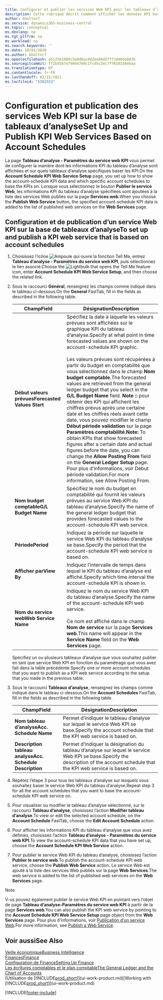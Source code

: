 ```yaml
---
title: Configurer et publier les services Web KPI pour les tableaux d’analyse | Microsoft Docs
description: Cette rubrique décrit comment afficher les données KPI basées sur des tableaux d’analyse spécifiques.
author: bholtorf
ms.service: dynamics365-business-central
ms.topic: conceptual
ms.devlang: na
ms.tgt_pltfrm: na
ms.workload: na
ms.search.keywords: ''
ms.date: 10/01/2020
ms.author: bholtorf
ms.openlocfilehash: a5125b1989c5e8d6acd82ba88457f7c846deb83b
ms.sourcegitcommit: ff2b55b7e790447e0c1fcd5c2ec7f7610338ebaa
ms.translationtype: HT
ms.contentlocale: fr-FR
ms.lasthandoff: 02/15/2021
ms.locfileid: "5382553"
---
```

# <a name="set-up-and-publish-kpi-web-services-based-on-account-schedules"></a><span data-ttu-id="6d9d9-103">Configuration et publication des services Web KPI sur la base de tableaux d’analyse</span><span class="sxs-lookup"><span data-stu-id="6d9d9-103">Set Up and Publish KPI Web Services Based on Account Schedules</span></span>
<span data-ttu-id="6d9d9-104">La page **Tableau d’analyse - Paramètres du service web KPI** vous permet de configurer la manière dont les informations KPI du tableau d’analyse sont affichées et sur quels tableaux d’analyse spécifiques baser les KPI.</span><span class="sxs-lookup"><span data-stu-id="6d9d9-104">On the **Account Schedule KPI Web Service Setup** page, you set up how to show the account-schedule KPI data and which specific account schedules to base the KPIs on.</span></span> <span data-ttu-id="6d9d9-105">Lorsque vous sélectionnez le bouton **Publier le service Web**, les informations KPI du tableau d’analyse spécifiées sont ajoutées à la liste des services Web publiés sur la page **Services web**.</span><span class="sxs-lookup"><span data-stu-id="6d9d9-105">When you choose the **Publish Web Service** button, the specified account-schedule KPI data is added to the list of published web services on the **Web Services** page.</span></span>  

## <a name="to-set-up-and-publish-a-kpi-web-service-that-is-based-on-account-schedules"></a><span data-ttu-id="6d9d9-106">Configuration et de publication d’un service Web KPI sur la base de tableaux d’analyse</span><span class="sxs-lookup"><span data-stu-id="6d9d9-106">To set up and publish a KPI web service that is based on account schedules</span></span>  
1.  <span data-ttu-id="6d9d9-107">Choisissez l’icône ![Ampoule qui ouvre la fonction Tell Me](media/ui-search/search_small.png "Dites-moi ce que vous voulez faire"), entrez **Tableau d’analyse - Paramètres du service web KPI**, puis sélectionnez le lien associé.</span><span class="sxs-lookup"><span data-stu-id="6d9d9-107">Choose the ![Lightbulb that opens the Tell Me feature](media/ui-search/search_small.png "Tell me what you want to do") icon, enter **Account Schedule KPI Web Service Setup**, and then choose the related link.</span></span>  
2.  <span data-ttu-id="6d9d9-108">Sous le raccourci **Général**, renseignez les champs comme indiqué dans le tableau ci-dessous.</span><span class="sxs-lookup"><span data-stu-id="6d9d9-108">On the **General** FastTab, fill in the fields as described in the following table.</span></span>  

    |<span data-ttu-id="6d9d9-109">Champ</span><span class="sxs-lookup"><span data-stu-id="6d9d9-109">Field</span></span>|<span data-ttu-id="6d9d9-110">Désignation</span><span class="sxs-lookup"><span data-stu-id="6d9d9-110">Description</span></span>|  
    |---------------------------------|---------------------------------------|  
    |<span data-ttu-id="6d9d9-111">**Début valeurs prévues**</span><span class="sxs-lookup"><span data-stu-id="6d9d9-111">**Forecasted Values Start**</span></span>|<span data-ttu-id="6d9d9-112">Spécifiez la date à laquelle les valeurs prévues sont affichées sur le graphique KPI du tableau d’analyse.</span><span class="sxs-lookup"><span data-stu-id="6d9d9-112">Specify at what point in time forecasted values are shown on the account-schedule KPI graphic.</span></span><br /><br /> <span data-ttu-id="6d9d9-113">Les valeurs prévues sont récupérées à partir du budget en comptabilité que vous sélectionnez dans le champ **Nom budget comptable**.</span><span class="sxs-lookup"><span data-stu-id="6d9d9-113">The forecasted values are retrieved from the general ledger budget that you select in the **G/L Budget Name** field.</span></span> <span data-ttu-id="6d9d9-114">**Note ::** pour obtenir des KPI qui affichent les chiffres prévus après une certaine date et les chiffres réels avant cette date, vous pouvez modifier le champ **Début période validation** sur la page **Paramètres comptabilité**.</span><span class="sxs-lookup"><span data-stu-id="6d9d9-114">**Note:**  To obtain KPIs that show forecasted figures after a certain date and actual figures before the date, you can change the **Allow Posting From** field on the **General Ledger Setup** page.</span></span> <span data-ttu-id="6d9d9-115">Pour plus d’informations, voir Début période validation.</span><span class="sxs-lookup"><span data-stu-id="6d9d9-115">For more information, see Allow Posting From.</span></span>|  
    |<span data-ttu-id="6d9d9-116">**Nom budget comptable**</span><span class="sxs-lookup"><span data-stu-id="6d9d9-116">**G/L Budget Name**</span></span>|<span data-ttu-id="6d9d9-117">Spécifiez le nom du budget en comptabilité qui fournit les valeurs prévues au service Web KPI du tableau d’analyse.</span><span class="sxs-lookup"><span data-stu-id="6d9d9-117">Specify the name of the general ledger budget that provides forecasted values to the account-schedule KPI web service.</span></span>|  
    |<span data-ttu-id="6d9d9-118">**Période**</span><span class="sxs-lookup"><span data-stu-id="6d9d9-118">**Period**</span></span>|<span data-ttu-id="6d9d9-119">Indiquez la période sur laquelle le service Web KPI du tableau d’analyse se base.</span><span class="sxs-lookup"><span data-stu-id="6d9d9-119">Specify the period that the account-schedule KPI web service is based on.</span></span>|  
    |<span data-ttu-id="6d9d9-120">**Afficher par**</span><span class="sxs-lookup"><span data-stu-id="6d9d9-120">**View By**</span></span>|<span data-ttu-id="6d9d9-121">Indiquez l’intervalle de temps dans lequel le KPI du tableau d’analyse est affiché.</span><span class="sxs-lookup"><span data-stu-id="6d9d9-121">Specify which time interval the account-schedule KPI is shown in.</span></span>|  
    |<span data-ttu-id="6d9d9-122">**Nom du service web**</span><span class="sxs-lookup"><span data-stu-id="6d9d9-122">**Web Service Name**</span></span>|<span data-ttu-id="6d9d9-123">Indiquez le nom du service Web KPI du tableau d’analyse.</span><span class="sxs-lookup"><span data-stu-id="6d9d9-123">Specify the name of the account-schedule KPI web service.</span></span><br /><br /> <span data-ttu-id="6d9d9-124">Ce nom est affiché dans le champ **Nom de service** sur la page **Services web**.</span><span class="sxs-lookup"><span data-stu-id="6d9d9-124">This name will appear in the **Service Name** field on the **Web Services** page.</span></span>|  

    <span data-ttu-id="6d9d9-125">Spécifiez un ou plusieurs tableaux d’analyse que vous souhaitez publier en tant que service Web KPI en fonction du paramétrage que vous avez fait dans la table précédente.</span><span class="sxs-lookup"><span data-stu-id="6d9d9-125">Specify one or more account schedules that you want to publish as a KPI web service according to the setup that you made in the previous table.</span></span>  

3.  <span data-ttu-id="6d9d9-126">Sous le raccourci **Tableaux d’analyse**, renseignez les champs comme indiqué dans le tableau ci-dessous.</span><span class="sxs-lookup"><span data-stu-id="6d9d9-126">On the **Account Schedules** FastTab, fill in the fields as described in the following table.</span></span>  

    |<span data-ttu-id="6d9d9-127">Champ</span><span class="sxs-lookup"><span data-stu-id="6d9d9-127">Field</span></span>|<span data-ttu-id="6d9d9-128">Désignation</span><span class="sxs-lookup"><span data-stu-id="6d9d9-128">Description</span></span>|  
    |---------------------------------|---------------------------------------|  
    |<span data-ttu-id="6d9d9-129">**Nom tableau d’analyse**</span><span class="sxs-lookup"><span data-stu-id="6d9d9-129">**Acc. Schedule Name**</span></span>|<span data-ttu-id="6d9d9-130">Permet d’indiquer le tableau d’analyse sur lequel le service Web KPI se base.</span><span class="sxs-lookup"><span data-stu-id="6d9d9-130">Specify the account schedule that the KPI web service is based on.</span></span>|  
    |<span data-ttu-id="6d9d9-131">**Description tableau analyse**</span><span class="sxs-lookup"><span data-stu-id="6d9d9-131">**Acc. Schedule Description**</span></span>|<span data-ttu-id="6d9d9-132">Permet d’indiquer la désignation du tableau d’analyse sur lequel le service Web KPI se base.</span><span class="sxs-lookup"><span data-stu-id="6d9d9-132">Specify the description of the account schedule that the KPI web service is based on.</span></span>|  

4.  <span data-ttu-id="6d9d9-133">Répétez l’étape 3 pour tous les tableaux d’analyse sur lesquels vous souhaitez baser le service Web KPI du tableau d’analyse.</span><span class="sxs-lookup"><span data-stu-id="6d9d9-133">Repeat step 3 for all the account schedules that you want to base the account-schedule KPI web service on.</span></span>  
5.  <span data-ttu-id="6d9d9-134">Pour visualiser ou modifier le tableau d’analyse sélectionné, sur le raccourci **Tableau d’analyse**, choisissez l’action **Modifier tableau d’analyse**.</span><span class="sxs-lookup"><span data-stu-id="6d9d9-134">To view or edit the selected account schedule, on the **Account Schedule** FastTab, choose the **Edit Account Schedule** action.</span></span>  
6.  <span data-ttu-id="6d9d9-135">Pour afficher les informations KPI du tableau d’analyse que vous avez définies, choisissez l’action **Tableau d’analyse - Paramètres du service web KPI**.</span><span class="sxs-lookup"><span data-stu-id="6d9d9-135">To view the account-schedule KPI data that you have set up, choose the **Account Schedule KPI Web Service** action.</span></span>  
7.  <span data-ttu-id="6d9d9-136">Pour publier le service Web KPI du tableau d’analyse, choisissez l’action **Publier le service web**.</span><span class="sxs-lookup"><span data-stu-id="6d9d9-136">To publish the account-schedule KPI web service, choose the **Publish Web Service** action.</span></span> <span data-ttu-id="6d9d9-137">Le service Web est ajouté à la liste des services Web publiés sur la page **Web Services**.</span><span class="sxs-lookup"><span data-stu-id="6d9d9-137">The web service is added to the list of published web services on the **Web Services** page.</span></span>  

> [!NOTE]  
>  <span data-ttu-id="6d9d9-138">V-us pouvez également publier le service Web KPI en pointant vers l’objet de page **Tableau d’analyse-Paramètres du service web KPI** à partir de la page **Services web**.</span><span class="sxs-lookup"><span data-stu-id="6d9d9-138">You can also publish the KPI web service by pointing to the **Account Schedule KPI Web Service Setup** page object from the **Web Services** page.</span></span> <span data-ttu-id="6d9d9-139">Pour plus d’informations, voir [Publication d’un service Web](across-how-publish-web-service.md).</span><span class="sxs-lookup"><span data-stu-id="6d9d9-139">For more information, see [Publish a Web Service](across-how-publish-web-service.md).</span></span>  

## <a name="see-also"></a><span data-ttu-id="6d9d9-140">Voir aussi</span><span class="sxs-lookup"><span data-stu-id="6d9d9-140">See Also</span></span>  
[<span data-ttu-id="6d9d9-141">Veille économique</span><span class="sxs-lookup"><span data-stu-id="6d9d9-141">Business Intelligence</span></span>](bi.md)  
[<span data-ttu-id="6d9d9-142">Finances</span><span class="sxs-lookup"><span data-stu-id="6d9d9-142">Finance</span></span>](finance.md)  
[<span data-ttu-id="6d9d9-143">Configuration de Finance</span><span class="sxs-lookup"><span data-stu-id="6d9d9-143">Setting Up Finance</span></span>](finance-setup-finance.md)  
[<span data-ttu-id="6d9d9-144">Les écritures comptables et le plan comptable</span><span class="sxs-lookup"><span data-stu-id="6d9d9-144">The General Ledger and the Chart of Accounts</span></span>](finance-general-ledger.md)  
<span data-ttu-id="6d9d9-145">[Utilisation de [!INCLUDE[prod_short](includes/prod_short.md)]](ui-work-product.md)</span><span class="sxs-lookup"><span data-stu-id="6d9d9-145">[Working with [!INCLUDE[prod_short](includes/prod_short.md)]](ui-work-product.md)</span></span>


[!INCLUDE[footer-include](includes/footer-banner.md)]